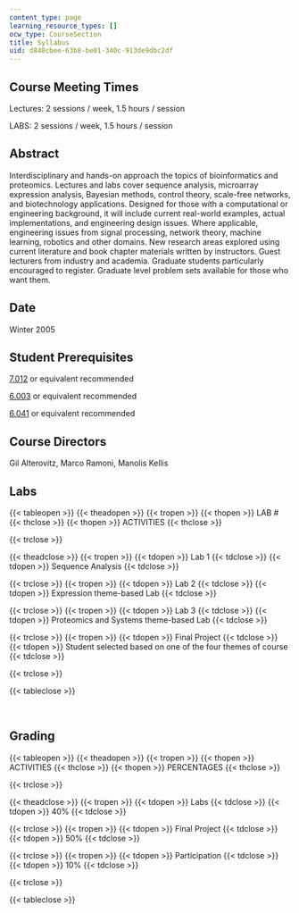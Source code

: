 ```yaml
---
content_type: page
learning_resource_types: []
ocw_type: CourseSection
title: Syllabus
uid: d848cbee-63b8-be01-340c-913de9dbc2df
---
```


Course Meeting Times
--------------------

Lectures: 2 sessions / week, 1.5 hours / session

LABS: 2 sessions / week, 1.5 hours / session

Abstract
--------

Interdisciplinary and hands-on approach the topics of bioinformatics and proteomics. Lectures and labs cover sequence analysis, microarray expression analysis, Bayesian methods, control theory, scale-free networks, and biotechnology applications. Designed for those with a computational or engineering background, it will include current real-world examples, actual implementations, and engineering design issues. Where applicable, engineering issues from signal processing, network theory, machine learning, robotics and other domains. New research areas explored using current literature and book chapter materials written by instructors. Guest lecturers from industry and academia. Graduate students particularly encouraged to register. Graduate level problem sets available for those who want them.

Date
----

Winter 2005

Student Prerequisites
---------------------

[7.012](/courses/7-012-introduction-to-biology-fall-2004/) or equivalent recommended

[6.003](/courses/6-003-signals-and-systems-fall-2011/) or equivalent recommended

[6.041](/courses/6-041-probabilistic-systems-analysis-and-applied-probability-fall-2010/) or equivalent recommended

Course Directors
----------------

Gil Alterovitz, Marco Ramoni, Manolis Kellis

Labs
----

{{< tableopen >}}
{{< theadopen >}}
{{< tropen >}}
{{< thopen >}}
LAB #
{{< thclose >}}
{{< thopen >}}
ACTIVITIES
{{< thclose >}}

{{< trclose >}}

{{< theadclose >}}
{{< tropen >}}
{{< tdopen >}}
Lab 1
{{< tdclose >}}
{{< tdopen >}}
Sequence Analysis
{{< tdclose >}}

{{< trclose >}}
{{< tropen >}}
{{< tdopen >}}
Lab 2
{{< tdclose >}}
{{< tdopen >}}
Expression theme-based Lab
{{< tdclose >}}

{{< trclose >}}
{{< tropen >}}
{{< tdopen >}}
Lab 3
{{< tdclose >}}
{{< tdopen >}}
Proteomics and Systems theme-based Lab
{{< tdclose >}}

{{< trclose >}}
{{< tropen >}}
{{< tdopen >}}
Final Project
{{< tdclose >}}
{{< tdopen >}}
Student selected based on one of the four themes of course
{{< tdclose >}}

{{< trclose >}}

{{< tableclose >}}

  
 

Grading
-------

{{< tableopen >}}
{{< theadopen >}}
{{< tropen >}}
{{< thopen >}}
ACTIVITIES
{{< thclose >}}
{{< thopen >}}
PERCENTAGES
{{< thclose >}}

{{< trclose >}}

{{< theadclose >}}
{{< tropen >}}
{{< tdopen >}}
Labs
{{< tdclose >}}
{{< tdopen >}}
40%
{{< tdclose >}}

{{< trclose >}}
{{< tropen >}}
{{< tdopen >}}
Final Project
{{< tdclose >}}
{{< tdopen >}}
50%
{{< tdclose >}}

{{< trclose >}}
{{< tropen >}}
{{< tdopen >}}
Participation
{{< tdclose >}}
{{< tdopen >}}
10%
{{< tdclose >}}

{{< trclose >}}

{{< tableclose >}}